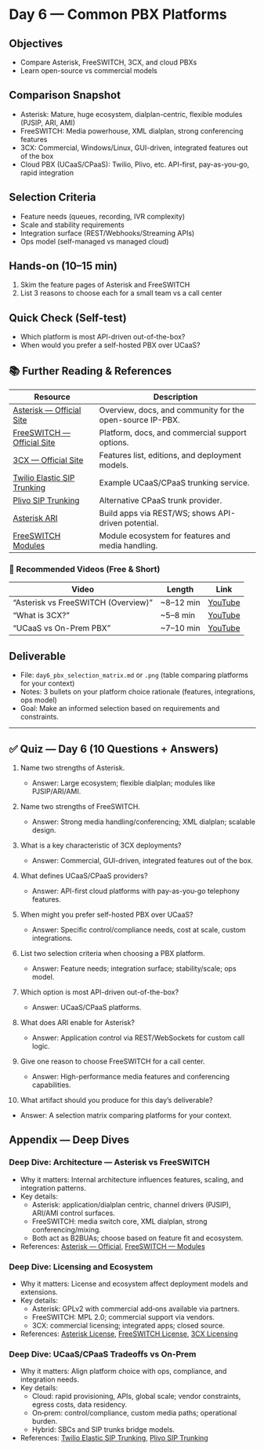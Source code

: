 # Day 6 — Common PBX Platforms

## Objectives
- Compare Asterisk, FreeSWITCH, 3CX, and cloud PBXs
- Learn open-source vs commercial models

## Comparison Snapshot
- Asterisk: Mature, huge ecosystem, dialplan-centric, flexible modules (PJSIP, ARI, AMI)
- FreeSWITCH: Media powerhouse, XML dialplan, strong conferencing features
- 3CX: Commercial, Windows/Linux, GUI-driven, integrated features out of the box
- Cloud PBX (UCaaS/CPaaS): Twilio, Plivo, etc. API-first, pay-as-you-go, rapid integration

## Selection Criteria
- Feature needs (queues, recording, IVR complexity)
- Scale and stability requirements
- Integration surface (REST/Webhooks/Streaming APIs)
- Ops model (self-managed vs managed cloud)

## Hands-on (10–15 min)
1) Skim the feature pages of Asterisk and FreeSWITCH
2) List 3 reasons to choose each for a small team vs a call center

## Quick Check (Self-test)
- Which platform is most API-driven out-of-the-box?
- When would you prefer a self-hosted PBX over UCaaS?

## 📚 Further Reading & References

| Resource | Description |
|---|---|
| [Asterisk — Official Site](https://www.asterisk.org) | Overview, docs, and community for the open-source IP-PBX. |
| [FreeSWITCH — Official Site](https://freeswitch.com) | Platform, docs, and commercial support options. |
| [3CX — Official Site](https://www.3cx.com) | Features list, editions, and deployment models. |
| [Twilio Elastic SIP Trunking](https://www.twilio.com/voice/sip-trunking) | Example UCaaS/CPaaS trunking service. |
| [Plivo SIP Trunking](https://www.plivo.com/sip-trunking/) | Alternative CPaaS trunk provider. |
| [Asterisk ARI](https://wiki.asterisk.org/wiki/display/AST/Asterisk+13+Application+Resource+Interface) | Build apps via REST/WS; shows API-driven potential. |
| [FreeSWITCH Modules](https://developer.signalwire.com/freeswitch/FreeSWITCH-Explained/Modules/) | Module ecosystem for features and media handling. |

### 🎥 Recommended Videos (Free & Short)

| Video | Length | Link |
|---|---|---|
| “Asterisk vs FreeSWITCH (Overview)” | ~8–12 min | [YouTube](https://www.youtube.com/results?search_query=Asterisk+vs+FreeSWITCH) |
| “What is 3CX?” | ~5–8 min | [YouTube](https://www.youtube.com/results?search_query=What+is+3CX) |
| “UCaaS vs On-Prem PBX” | ~7–10 min | [YouTube](https://www.youtube.com/results?search_query=UCaaS+vs+on+prem+PBX) |

## Deliverable
- File: `day6_pbx_selection_matrix.md` or `.png` (table comparing platforms for your context)
- Notes: 3 bullets on your platform choice rationale (features, integrations, ops model)
- Goal: Make an informed selection based on requirements and constraints.

---

## ✅ Quiz — Day 6 (10 Questions + Answers)

1) Name two strengths of Asterisk.
   - Answer: Large ecosystem; flexible dialplan; modules like PJSIP/ARI/AMI.

2) Name two strengths of FreeSWITCH.
   - Answer: Strong media handling/conferencing; XML dialplan; scalable design.

3) What is a key characteristic of 3CX deployments?
   - Answer: Commercial, GUI-driven, integrated features out of the box.

4) What defines UCaaS/CPaaS providers?
   - Answer: API-first cloud platforms with pay-as-you-go telephony features.

5) When might you prefer self-hosted PBX over UCaaS?
   - Answer: Specific control/compliance needs, cost at scale, custom integrations.

6) List two selection criteria when choosing a PBX platform.
   - Answer: Feature needs; integration surface; stability/scale; ops model.

7) Which option is most API-driven out-of-the-box?
   - Answer: UCaaS/CPaaS platforms.

8) What does ARI enable for Asterisk?
   - Answer: Application control via REST/WebSockets for custom call logic.

9) Give one reason to choose FreeSWITCH for a call center.
   - Answer: High-performance media features and conferencing capabilities.

10) What artifact should you produce for this day’s deliverable?
   - Answer: A selection matrix comparing platforms for your context.

## Appendix — Deep Dives

### Deep Dive: Architecture — Asterisk vs FreeSWITCH

- Why it matters: Internal architecture influences features, scaling, and integration patterns.
- Key details:
  - Asterisk: application/dialplan centric, channel drivers (PJSIP), ARI/AMI control surfaces.
  - FreeSWITCH: media switch core, XML dialplan, strong conferencing/mixing.
  - Both act as B2BUAs; choose based on feature fit and ecosystem.
- References: [Asterisk — Official](https://www.asterisk.org), [FreeSWITCH — Modules](https://developer.signalwire.com/freeswitch/FreeSWITCH-Explained/Modules/)

### Deep Dive: Licensing and Ecosystem

- Why it matters: License and ecosystem affect deployment models and extensions.
- Key details:
  - Asterisk: GPLv2 with commercial add‑ons available via partners.
  - FreeSWITCH: MPL 2.0; commercial support via vendors.
  - 3CX: commercial licensing; integrated apps; closed source.
- References: [Asterisk License](https://www.asterisk.org/license/), [FreeSWITCH License](https://freeswitch.com/legal/), [3CX Licensing](https://www.3cx.com/ordering/pricing/)

### Deep Dive: UCaaS/CPaaS Tradeoffs vs On‑Prem

- Why it matters: Align platform choice with ops, compliance, and integration needs.
- Key details:
  - Cloud: rapid provisioning, APIs, global scale; vendor constraints, egress costs, data residency.
  - On‑prem: control/compliance, custom media paths; operational burden.
  - Hybrid: SBCs and SIP trunks bridge models.
- References: [Twilio Elastic SIP Trunking](https://www.twilio.com/voice/sip-trunking), [Plivo SIP Trunking](https://www.plivo.com/sip-trunking/)

